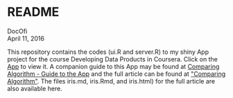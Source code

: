 # README
DocOfi  
April 11, 2016  

This repository contains the codes (ui.R and server.R) to my shiny App project for the course Developing Data Products in Coursera. Click on the [App](https://docofi.shinyapps.io/ShinyApp10/) to view it. A companion guide to this App may be found at [Comparing Algorithm - Guide to the App]("http://rpubs.com/DocOfi/170100") and the full article can be found at ["Comparing Algorithm"]("www.rpubs.com/DocOfi/170079"). The files iris.md, iris.Rmd, and iris.html) for the full article are also available here.

